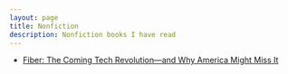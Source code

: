 ```yaml
---
layout: page
title: Nonfiction
description: Nonfiction books I have read
---
```


* [Fiber: The Coming Tech Revolution―and Why America Might Miss It](pages/nonfiction-books/fiber.html) 
